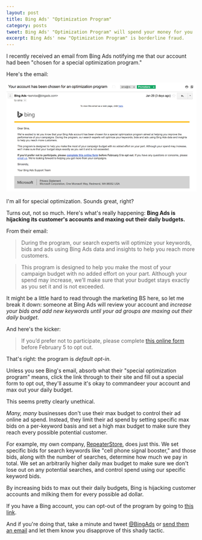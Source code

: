 ```yaml
---
layout: post
title: Bing Ads' "Optimization Program" 
category: posts
tweet: Bing Ads' "Optimization Program" will spend your money for you
excerpt: Bing Ads' new "Optimization Program" is borderline fraud.
---
```


I recently received an email from Bing Ads notifying me that our account had been "chosen for a special optimization program."

Here's the email:

<p><a href="/images/bing-email.jpg"><img class="img-repsonsive" src="/images/bing-email.jpg" /></a></p>

I'm all for special optimization. Sounds great, right? 

Turns out, not so much. Here's what's really happening: **Bing Ads is hijacking its customer's accounts and maxing out their daily budgets.**

From their email:

> During the program, our search experts will optimize your keywords, bids and ads using Bing Ads data and insights to help you reach more customers. 

> This program is designed to help you make the most of your campaign budget with no added effort on your part. Although your spend may increase, we’ll make sure that your budget stays exactly as you set it and is not exceeded.

It might be a little hard to read through the marketing BS here, so let me break it down: someone at Bing Ads will review your account and *increase your bids and add new keywords until your ad groups are maxing out their daily budget*.

And here's the kicker:

> If you’d prefer not to participate, please complete [this online form](https://advertise.bingads.microsoft.com/en-us/optout-optimization) before February 5 to opt out.

That's right: the program is *default opt-in*. 

Unless you see Bing's email, absorb what their "special optimization program" means, click the link through to their site and fill out a special form to opt out, they'll assume it's okay to commandeer your account and max out your daily budget.

This seems pretty clearly unethical. 

*Many, many* businesses don't use their max budget to control their ad online ad spend. Instead, they limit their ad spend by setting specific max bids on a per-keyword basis and set a high max budget to make sure they reach every possible potential customer. 

For example, my own company, [RepeaterStore](https://repeaterstore.com), does just this. We set specific bids for search keywords like "cell phone signal booster," and those bids, along with the number of searches, determine how much we pay in total. We set an arbitrarily higher daily max budget to make sure we don't lose out on any potential searches, and control spend using our specific keyword bids.

By increasing bids to max out their daily budgets, Bing is hijacking customer accounts and milking them for every possible ad dollar.

If you have a Bing account, you can opt-out of the program by going to [this link](https://advertise.bingads.microsoft.com/en-us/optout-optimization).

And if you're doing that, take a minute and tweet [@BingAds](https://twitter.com/bingads) or [send them an email](mailto:service@bingads.com) and let them know you disapprove of this shady tactic. 
